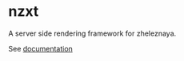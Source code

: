 # nzxt

A server side rendering framework for zheleznaya.

See [documentation](https://nzxt-docs.herokuapp.com/documents/introduction)
